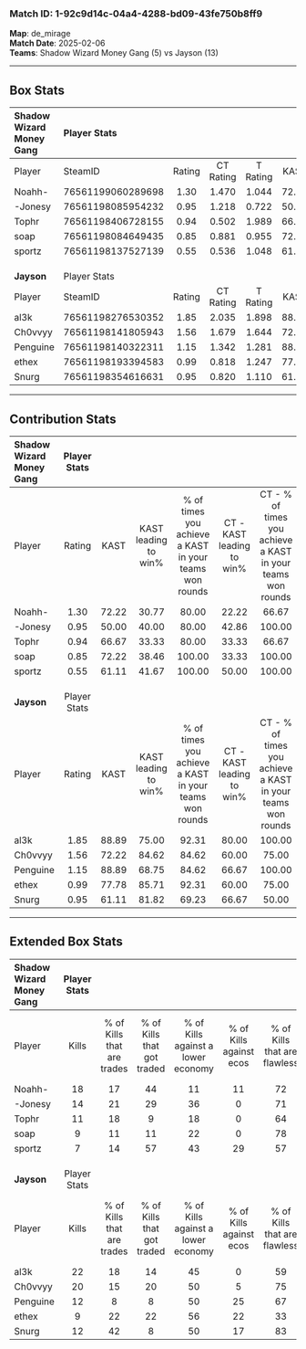 ### Match ID: 1-92c9d14c-04a4-4288-bd09-43fe750b8ff9  
**Map**: de_mirage  
**Match Date**: 2025-02-06  
**Teams**: Shadow Wizard Money Gang (5) vs Jayson (13)  

---  

## Box Stats  

| **Shadow Wizard Money Gang** | Player Stats      |        |           |          |       |       |       |         |        |      |     |
| :- | :- | :-: | :-: | :-: | :-: | :-: | :-: | :-: | :-: | :-: | :-: |
| Player                       | SteamID           | Rating | CT Rating | T Rating | KAST  |  ADR  | Kills | Assists | Deaths | K/D  | HS% |
| Noahh-                       | 76561199060289698 |  1.30  |   1.470   |  1.044   | 72.22 | 96.3  |  18   |    2    |   16   | 1.13 | 55  |
| -Jonesy                      | 76561198085954232 |  0.95  |   1.218   |  0.722   | 50.00 | 76.9  |  14   |    4    |   14   | 1.00 | 50  |
| Tophr                        | 76561198406728155 |  0.94  |   0.502   |  1.989   | 66.67 | 86.2  |  11   |    5    |   15   | 0.73 | 63  |
| soap                         | 76561198084649435 |  0.85  |   0.881   |  0.955   | 72.22 | 66.4  |   9   |    5    |   14   | 0.64 | 55  |
| sportz                       | 76561198137527139 |  0.55  |   0.536   |  1.048   | 61.11 | 48.6  |   7   |    4    |   16   | 0.44 | 42  |
|                              |                   |        |           |          |       |       |       |         |        |      |     |
|                              |                   |        |           |          |       |       |       |         |        |      |     |
|                              |                   |        |           |          |       |       |       |         |        |      |     |
| **Jayson**                   | Player Stats      |        |           |          |       |       |       |         |        |      |     |
| Player                       | SteamID           | Rating | CT Rating | T Rating | KAST  |  ADR  | Kills | Assists | Deaths | K/D  | HS% |
| al3k                         | 76561198276530352 |  1.85  |   2.035   |  1.898   | 88.89 | 114.8 |  22   |    3    |   10   | 2.20 | 40  |
| Ch0vvyy                      | 76561198141805943 |  1.56  |   1.679   |  1.644   | 72.22 | 111.9 |  20   |    2    |   12   | 1.67 | 80  |
| Penguine                     | 76561198140322311 |  1.15  |   1.342   |  1.281   | 88.89 | 81.7  |  12   |    3    |   14   | 0.86 | 66  |
| ethex                        | 76561198193394583 |  0.99  |   0.818   |  1.247   | 77.78 | 66.1  |   9   |    7    |   11   | 0.82 | 44  |
| Snurg                        | 76561198354616631 |  0.95  |   0.820   |  1.110   | 61.11 | 67.1  |  12   |    2    |   12   | 1.00 | 58  |
---  

## Contribution Stats  

| **Shadow Wizard Money Gang** | Player Stats |       |                      |                                                        |                           |                                                             |                          |                                                            |
| :- | :-: | :-: | :-: | :-: | :-: | :-: | :-: | :-: |
| Player                       |    Rating    | KAST  | KAST leading to win% | % of times you achieve a KAST in your teams won rounds | CT - KAST leading to win% | CT - % of times you achieve a KAST in your teams won rounds | T - KAST leading to win% | T - % of times you achieve a KAST in your teams won rounds |
| Noahh-                       |     1.30     | 72.22 |        30.77         |                         80.00                          |           22.22           |                            66.67                            |          50.00           |                           100.00                           |
| -Jonesy                      |     0.95     | 50.00 |        40.00         |                         80.00                          |           42.86           |                           100.00                            |          33.33           |                           50.00                            |
| Tophr                        |     0.94     | 66.67 |        33.33         |                         80.00                          |           33.33           |                            66.67                            |          33.33           |                           100.00                           |
| soap                         |     0.85     | 72.22 |        38.46         |                         100.00                         |           33.33           |                           100.00                            |          50.00           |                           100.00                           |
| sportz                       |     0.55     | 61.11 |        41.67         |                         100.00                         |           50.00           |                           100.00                            |          33.33           |                           100.00                           |
|                              |              |       |                      |                                                        |                           |                                                             |                          |                                                            |
|                              |              |       |                      |                                                        |                           |                                                             |                          |                                                            |
|                              |              |       |                      |                                                        |                           |                                                             |                          |                                                            |
| **Jayson**                   | Player Stats |       |                      |                                                        |                           |                                                             |                          |                                                            |
| Player                       |    Rating    | KAST  | KAST leading to win% | % of times you achieve a KAST in your teams won rounds | CT - KAST leading to win% | CT - % of times you achieve a KAST in your teams won rounds | T - KAST leading to win% | T - % of times you achieve a KAST in your teams won rounds |
| al3k                         |     1.85     | 88.89 |        75.00         |                         92.31                          |           80.00           |                           100.00                            |          72.73           |                           88.89                            |
| Ch0vvyy                      |     1.56     | 72.22 |        84.62         |                         84.62                          |           60.00           |                            75.00                            |          100.00          |                           88.89                            |
| Penguine                     |     1.15     | 88.89 |        68.75         |                         84.62                          |           66.67           |                           100.00                            |          70.00           |                           77.78                            |
| ethex                        |     0.99     | 77.78 |        85.71         |                         92.31                          |           60.00           |                            75.00                            |          100.00          |                           100.00                           |
| Snurg                        |     0.95     | 61.11 |        81.82         |                         69.23                          |           66.67           |                            50.00                            |          87.50           |                           77.78                            |
---  

## Extended Box Stats  

| **Shadow Wizard Money Gang** | Player Stats |                            |                            |                                    |                         |                              |                                 |        |                             |                                     |                          |                               |                            |
| :- | :-: | :-: | :-: | :-: | :-: | :-: | :-: | :-: | :-: | :-: | :-: | :-: | :-: |
| Player                       |    Kills     | % of Kills that are trades | % of Kills that got traded | % of Kills against a lower economy | % of Kills against ecos | % of Kills that are flawless | % of Kills that are close duels | Deaths | % of Deaths that get traded | % of Deaths against a lower economy | % of Deaths against ecos | % of Deaths that are flawless | % of Deaths that are close |
| Noahh-                       |      18      |             17             |             44             |                 11                 |           11            |              72              |                0                |   16   |              6              |                 19                  |            6             |              56               |             0              |
| -Jonesy                      |      14      |             21             |             29             |                 36                 |            0            |              71              |                7                |   14   |             14              |                 21                  |            7             |              79               |             14             |
| Tophr                        |      11      |             18             |             9              |                 18                 |            0            |              64              |                9                |   15   |             13              |                 13                  |            7             |              53               |             0              |
| soap                         |      9       |             11             |             11             |                 22                 |            0            |              78              |                0                |   14   |             14              |                 21                  |            7             |              79               |             7              |
| sportz                       |      7       |             14             |             57             |                 43                 |           29            |              57              |                0                |   16   |             25              |                 13                  |            6             |              63               |             19             |
|                              |              |                            |                            |                                    |                         |                              |                                 |        |                             |                                     |                          |                               |                            |
|                              |              |                            |                            |                                    |                         |                              |                                 |        |                             |                                     |                          |                               |                            |
|                              |              |                            |                            |                                    |                         |                              |                                 |        |                             |                                     |                          |                               |                            |
| **Jayson**                   | Player Stats |                            |                            |                                    |                         |                              |                                 |        |                             |                                     |                          |                               |                            |
| Player                       |    Kills     | % of Kills that are trades | % of Kills that got traded | % of Kills against a lower economy | % of Kills against ecos | % of Kills that are flawless | % of Kills that are close duels | Deaths | % of Deaths that get traded | % of Deaths against a lower economy | % of Deaths against ecos | % of Deaths that are flawless | % of Deaths that are close |
| al3k                         |      22      |             18             |             14             |                 45                 |            0            |              59              |                5                |   10   |             30              |                 50                  |            10            |              50               |             0              |
| Ch0vvyy                      |      20      |             15             |             20             |                 50                 |            5            |              75              |               10                |   12   |             25              |                 50                  |            8             |              83               |             0              |
| Penguine                     |      12      |             8              |             8              |                 50                 |           25            |              67              |                0                |   14   |             36              |                 50                  |            14            |              71               |             0              |
| ethex                        |      9       |             22             |             22             |                 56                 |           22            |              33              |               22                |   11   |             45              |                 45                  |            9             |              73               |             9              |
| Snurg                        |      12      |             42             |             8              |                 50                 |           17            |              83              |                8                |   12   |             17              |                 58                  |            8             |              75               |             8              |
